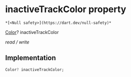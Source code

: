


# inactiveTrackColor property




    *[<Null safety>](https://dart.dev/null-safety)*


[Color](https://api.flutter.dev/flutter/dart-ui/Color-class.html)? inactiveTrackColor
  
_read / write_






## Implementation

```dart
Color? inactiveTrackColor;


```








